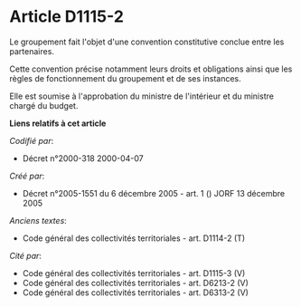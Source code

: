 # Article D1115-2

Le groupement fait l'objet d'une convention constitutive conclue entre les partenaires.

Cette convention précise notamment leurs droits et obligations ainsi que les règles de fonctionnement du groupement et de ses
instances.

Elle est soumise à l'approbation du ministre de l'intérieur et du ministre chargé du budget.

**Liens relatifs à cet article**

_Codifié par_:

  - Décret n°2000-318 2000-04-07

_Créé par_:

  - Décret n°2005-1551 du 6 décembre 2005 - art. 1 () JORF 13 décembre 2005

_Anciens textes_:

  - Code général des collectivités territoriales - art. D1114-2 (T)

_Cité par_:

  - Code général des collectivités territoriales - art. D1115-3 (V)
  - Code général des collectivités territoriales - art. D6213-2 (V)
  - Code général des collectivités territoriales - art. D6313-2 (V)
